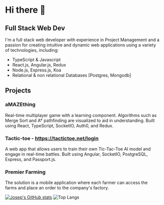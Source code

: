 # Hi there 👋


## Full Stack Web Dev


I'm a full stack web developer with experience in Project Management and a passion for creating intuitive and dynamic web applications using a variety of technologies, including:

- TypeScript & Javascript
- React.js, Angular.js, Redux
- Node.js, Express.js, Koa
- Relational & non relational Databases [Postgres, Mongodb]

<!--
### aTypical is a project focused on improving typing skills and speed. Features include personalized practice, real-time progress tracking, and customizable practice texts. Technologies used include React, Express, Mongoose, and Typescript.
-->
## Projects
### aMAZEthing
Real-time multiplayer game with a learning component. Algorithms such as Merge Sort and A* pathfinding are visualized to aid in understanding. Built using React, TypeScript, SocketIO, Auth0, and Redux.

### Tactic-toe - https://tactictoe.net/login
A web app that allows users to train their own Tic-Tac-Toe AI model and engage in real-time battles. Built using Angular, SocketIO, PostgreSQL, Express, and Passport.js.

### Premier Farming
The solution is a mobile application where each farmer can access the farms and place an order to the company's factory.

<!--
- 🔭 I’m currently working on ...
- 🌱 I’m currently learning ...
- 👯 I’m looking to collaborate on ...
- 🤔 I’m looking for help with ...
- 💬 Ask me about ...
- 📫 How to reach me: ...
- ⚡ Fun fact: ...
-->

[![Josep's GitHub stats](https://github-readme-stats.vercel.app/api?username=josepabellana)](https://github.com/josepabellana/github-readme-stats)
![Top Langs](https://github-readme-stats.vercel.app/api/top-langs/?username=josepabellana&theme=tokyonight)
